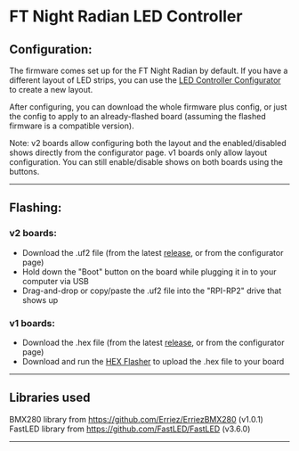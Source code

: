 # FT Night Radian LED Controller

## Configuration:

The firmware comes set up for the FT Night Radian by default. If you have a different layout of LED strips, you can use the [LED Controller Configurator](https://wingnuttech.github.io/LEDControllerConfigurator/) to create a new layout.

After configuring, you can download the whole firmware plus config, or just the config to apply to an already-flashed board (assuming the flashed firmware is a compatible version).

Note: v2 boards allow configuring both the layout and the enabled/disabled shows directly from the configurator page. v1 boards only allow layout configuration. You can still enable/disable shows on both boards using the buttons.

---

## Flashing:

### v2 boards:
- Download the .uf2 file (from the latest [release](https://github.com/wingnut-tech/LEDController/releases), or from the configurator page)
- Hold down the "Boot" button on the board while plugging it in to your computer via USB
- Drag-and-drop or copy/paste the .uf2 file into the "RPI-RP2" drive that shows up


### v1 boards:
- Download the .hex file (from the latest [release](https://github.com/wingnut-tech/LEDController/releases), or from the configurator page)
- Download and run the [HEX Flasher](https://github.com/wingnut-tech/haxflasher) to upload the .hex file to your board

---

## Libraries used

BMX280 library from <https://github.com/Erriez/ErriezBMX280> (v1.0.1)  
FastLED library from <https://github.com/FastLED/FastLED> (v3.6.0)  

---




